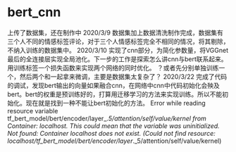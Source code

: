 # bert_cnn
上传了数据集，还在制作中
2020/3/9
数据集加上数据清洗制作完成，数据集有三个人不同的情感标签评论，对于三个人情感标签完全不相同的情况，将其剔除，不纳入训练的数据集中。
2020/3/10
实现了cnn部分，为简化参数量，将VGGnet最后的全连接层实现全局池化。下一步的工作是探索怎么讲cnn与bert联系起来。用训练标签一个损失函数来实现两个网络的同时优化。
？或者先分别单独训练一个，然后两个和一起拿来微调，主要是数据集太复杂了？
2020/3/22
完成了代码的调试，发现bert输出的向量如果融合cnn，在网络中cnn中代码初始化会殃及bert。bert的权重是预训练好的，打算用迁移学习的方法来实现训练。所以不能初始化。现在就是找到一种不能让bert初始化的方法。
 Error while reading resource variable tf_bert_model/bert/encoder/layer_._5/attention/self/value/kernel from Container: localhost. This could mean that the variable was uninitialized. Not found: Container localhost does not exist. (Could not find resource: localhost/tf_bert_model/bert/encoder/layer_._5/attention/self/value/kernel)
